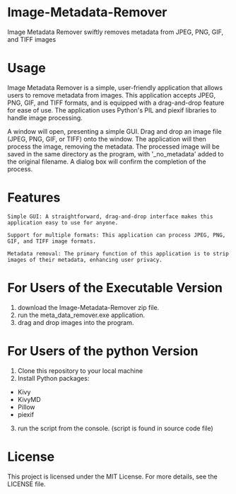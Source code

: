 # Image-Metadata-Remover
Image Metadata Remover swiftly removes metadata from JPEG, PNG, GIF, and TIFF images

# Usage
Image Metadata Remover is a simple, user-friendly application that allows users to remove metadata from images. This application accepts JPEG, PNG, GIF, and TIFF formats, and is equipped with a drag-and-drop feature for ease of use. The application uses Python's PIL and piexif libraries to handle image processing.

A window will open, presenting a simple GUI. Drag and drop an image file (JPEG, PNG, GIF, or TIFF) onto the window. The application will then process the image, removing the metadata. The processed image will be saved in the same directory as the program, with '_no_metadata' added to the original filename. A dialog box will confirm the completion of the process.

# Features

    Simple GUI: A straightforward, drag-and-drop interface makes this application easy to use for anyone.

    Support for multiple formats: This application can process JPEG, PNG, GIF, and TIFF image formats.

    Metadata removal: The primary function of this application is to strip images of their metadata, enhancing user privacy.

# For Users of the Executable Version

1. download the Image-Metadata-Remover zip file.
2. run the meta_data_remover.exe application.
3. drag and drop images into the program.

# For Users of the python Version

1. Clone this repository to your local machine
2. Install Python packages: 
* Kivy
* KivyMD 
* Pillow 
* piexif 
3. run the script from the console. (script is found in source code file)

# License

This project is licensed under the MIT License. For more details, see the LICENSE file.

